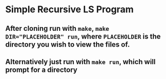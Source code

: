 # Simple Recursive LS Program
## After cloning run with `make`, `make DIR="PLACEHOLDER" run`, where `PLACEHOLDER` is the directory you wish to view the files of.
## Alternatively just run with `make run`, which will prompt for a directory
